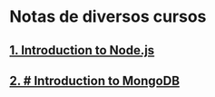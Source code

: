# Notas de diversos cursos

## [1. Introduction to Node.js](./intro-to-node/README.md)
## [2. # Introduction to MongoDB](./introduction-to-mongodb/README.md)

